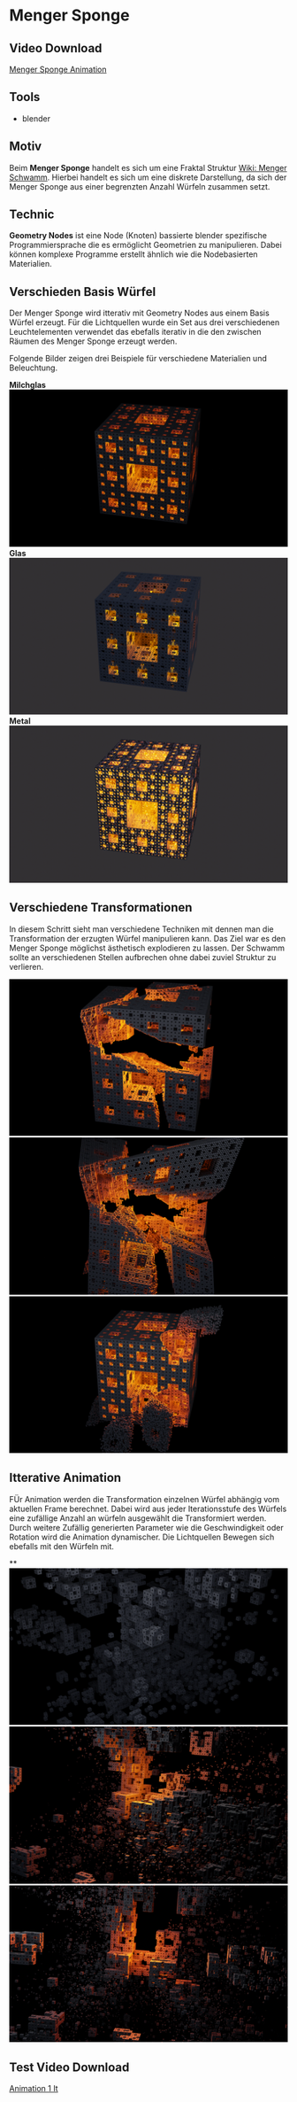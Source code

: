 # Menger Sponge
## Video Download
[Menger Sponge Animation](https://github.com/LeoFelice/ArtWork/blob/main/MengerSponge/Video/SpongeFin.mp4)

## Tools
- blender

## Motiv
Beim  **Menger Sponge** handelt es sich um eine Fraktal Struktur [Wiki: Menger Schwamm](https://de.wikipedia.org/wiki/Menger-Schwamm). 
Hierbei handelt es sich um eine diskrete Darstellung, da sich der Menger Sponge aus einer begrenzten Anzahl Würfeln zusammen setzt.

## Technic
**Geometry Nodes** 
ist eine Node (Knoten) bassierte blender spezifische Programmiersprache die es ermöglicht Geometrien zu manipulieren. Dabei können komplexe Programme erstellt ähnlich wie die Nodebasierten Materialien.

## Verschieden Basis Würfel  
Der Menger Sponge wird itterativ mit Geometry Nodes aus einem Basis Würfel erzeugt. Für die Lichtquellen wurde ein Set aus drei verschiedenen Leuchtelementen verwendet das ebefalls iterativ in die den zwischen Räumen des Menger Sponge erzeugt werden. 

Folgende Bilder zeigen drei Beispiele für verschiedene Materialien und Beleuchtung. 

**Milchglas**
![Menger Sponge](https://github.com/LeoFelice/ArtWork/blob/main/MengerSponge/Images/Render03.png?raw=true)
**Glas**
![Menger Sponge](https://github.com/LeoFelice/ArtWork/blob/main/MengerSponge/Images/Render01.png?raw=true)
**Metal**
![Menger Sponge](https://github.com/LeoFelice/ArtWork/blob/main/MengerSponge/Images/Render02.png?raw=true)

## Verschiedene Transformationen
In diesem Schritt sieht man verschiedene Techniken mit dennen man die Transformation der erzugten Würfel manipulieren kann. 
Das Ziel war es den Menger Sponge möglichst ästhetisch explodieren zu lassen. Der Schwamm sollte an verschiedenen Stellen aufbrechen ohne dabei zuviel Struktur zu verlieren. 

![Menger Sponge](https://github.com/LeoFelice/ArtWork/blob/main/MengerSponge/Images/Render04.png?raw=true)
![Menger Sponge](https://github.com/LeoFelice/ArtWork/blob/main/MengerSponge/Images/Render05.png?raw=true)
![Menger Sponge](https://github.com/LeoFelice/ArtWork/blob/main/MengerSponge/Images/Render06.png?raw=true)

## Itterative Animation
FÜr Animation werden die Transformation einzelnen Würfel abhängig vom aktuellen Frame berechnet. Dabei wird aus jeder Iterationsstufe des Würfels eine zufällige Anzahl an würfeln ausgewählt die Transformiert werden. Durch weitere Zufällig generierten Parameter wie die Geschwindigkeit oder Rotation wird die Animation dynamischer. Die Lichtquellen Bewegen sich ebefalls mit den Würfeln mit. 

**
![Menger Sponge](https://github.com/LeoFelice/ArtWork/blob/main/MengerSponge/Images/renderCubeAnim.png?raw=true)
![Menger Sponge](https://github.com/LeoFelice/ArtWork/blob/main/MengerSponge/Images/renderCubeAnimBigLight.png?raw=true)
![Menger Sponge](https://github.com/LeoFelice/ArtWork/blob/main/MengerSponge/Images/renderCubeAnimwith%20light.png?raw=true)

## Test Video Download
[Animation 1 It](https://github.com/LeoFelice/ArtWork/blob/main/MengerSponge/Video/SpongeFin.mp4)
